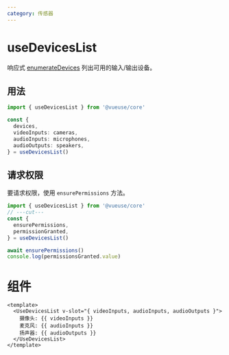```yaml
---
category: 传感器
---
```


# useDevicesList

响应式 [enumerateDevices](https://developer.mozilla.org/en-US/docs/Web/API/MediaDevices/enumerateDevices) 列出可用的输入/输出设备。

## 用法

```ts
import { useDevicesList } from '@vueuse/core'

const {
  devices,
  videoInputs: cameras,
  audioInputs: microphones,
  audioOutputs: speakers,
} = useDevicesList()
```

## 请求权限

要请求权限，使用 `ensurePermissions` 方法。

```ts
import { useDevicesList } from '@vueuse/core'
// ---cut---
const {
  ensurePermissions,
  permissionGranted,
} = useDevicesList()

await ensurePermissions()
console.log(permissionsGranted.value)
```

# 组件

```vue
<template>
  <UseDevicesList v-slot="{ videoInputs, audioInputs, audioOutputs }">
    摄像头: {{ videoInputs }}
    麦克风: {{ audioInputs }}
    扬声器: {{ audioOutputs }}
  </UseDevicesList>
</template>
```